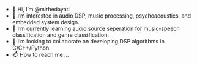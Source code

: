 - 👋 Hi, I’m @mirhedayati
- 👀 I’m interested in audio DSP, music processing, psychoacoustics, and embedded system design.
- 🌱 I’m currently learning audio source seperation for music-speech classification and genre classification.
- 💞️ I’m looking to collaborate on developing DSP algorithms in C/C++/Python.
- 📫 How to reach me ...

<!---
mirhedayati/mirhedayati is a ✨ special ✨ repository because its `README.md` (this file) appears on your GitHub profile.
You can click the Preview link to take a look at your changes.
--->
